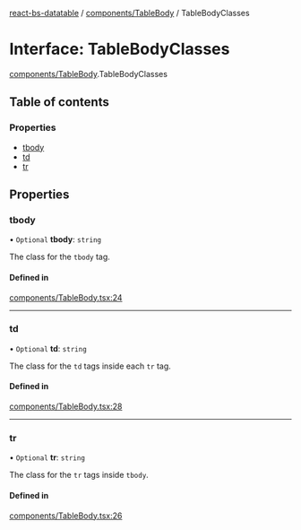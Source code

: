 [react-bs-datatable](../README.md) / [components/TableBody](../modules/components_TableBody.md) / TableBodyClasses

# Interface: TableBodyClasses

[components/TableBody](../modules/components_TableBody.md).TableBodyClasses

## Table of contents

### Properties

- [tbody](components_TableBody.TableBodyClasses.md#tbody)
- [td](components_TableBody.TableBodyClasses.md#td)
- [tr](components_TableBody.TableBodyClasses.md#tr)

## Properties

### tbody

• `Optional` **tbody**: `string`

The class for the `tbody` tag.

#### Defined in

[components/TableBody.tsx:24](https://github.com/imballinst/react-bs-datatable/blob/ffef9ab/src/components/TableBody.tsx#L24)

___

### td

• `Optional` **td**: `string`

The class for the `td` tags inside each `tr` tag.

#### Defined in

[components/TableBody.tsx:28](https://github.com/imballinst/react-bs-datatable/blob/ffef9ab/src/components/TableBody.tsx#L28)

___

### tr

• `Optional` **tr**: `string`

The class for the `tr` tags inside `tbody`.

#### Defined in

[components/TableBody.tsx:26](https://github.com/imballinst/react-bs-datatable/blob/ffef9ab/src/components/TableBody.tsx#L26)
